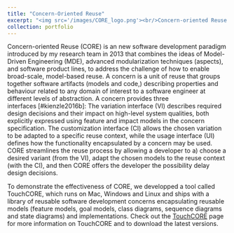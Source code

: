 ```yaml
---
title: "Concern-Oriented Reuse"
excerpt: "<img src='/images/CORE_logo.png'><br/>Concern-oriented Reuse (CORE) is an new software development paradigm introduced by my research team in 2013 that combines the ideas of Model-Driven Engineering (MDE), advanced modularization techniques (aspects), and software product lines, to address the challenge of how to enable broad-scale, model-based reuse.<br>To demonstrate the effectiveness of CORE, we developped a tool called [TouchCORE](_pages/TouchCORE), which runs on Mac, Windows and Linux and ships with a library of reusable software development concerns encapsulating reusable models (feature models, goal models, class diagrams, sequence diagrams and state diagrams) and implementations. "
collection: portfolio
---
```


Concern-oriented Reuse (CORE) is an new software development paradigm introduced by my research team in 2013 that combines the ideas of Model-Driven Engineering (MDE), advanced modularization techniques (aspects), and software product lines, to address the challenge of how to enable broad-scale, model-based reuse. A concern is a unit of reuse that groups together software artifacts (models and code,) describing properties and behaviour related to any domain of interest to a software engineer at different levels of abstraction. A concern provides three interfaces [#kienzle2016b]: The variation interface (VI) describes required design decisions and their impact on high-level system qualities, both explicitly expressed using feature and impact models in the concern specification. The customization interface (CI) allows the chosen variation to be adapted to a specific reuse context, while the usage interface (UI) defines how the functionality encapsulated by a concern may be used. CORE streamlines the reuse process by allowing a developer to a) choose a desired variant (from the VI), adapt the chosen models to the reuse context (with the CI), and then CORE offers the developer the possibility delay design decisions.

To demonstrate the effectiveness of CORE, we developped a tool called TouchCORE, which runs on Mac, Windows and Linux and ships with a library of reusable software development concerns encapsulating reusable models (feature models, goal models, class diagrams, sequence diagrams and state diagrams) and implementations. Check out the [TouchCORE](_pages/TouchCORE) page for more information on TouchCORE and to download the latest versions.
